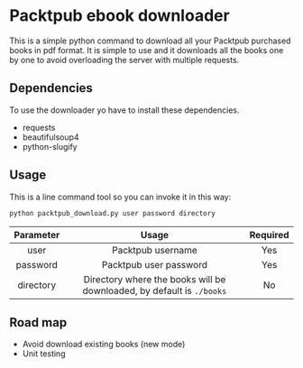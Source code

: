 Packtpub  ebook downloader
============================================

This is a simple python command to download all your Packtpub purchased books in pdf format. It is simple to use and it downloads all the books one by one to avoid overloading the server with multiple requests.

Dependencies
-------
To use the downloader yo have to install these dependencies. 
* requests 
* beautifulsoup4 
* python-slugify

Usage
-------

This is a line command tool so you can invoke it in this way:

```
python packtpub_download.py user password directory
```


| Parameter 	|                                 Usage                                 	| Required 	|
|:---------:	|:---------------------------------------------------------------------:	|:--------:	|
|    user   	|                            Packtpub username                           	|    Yes   	|
|  password 	|                         Packtpub user password                         	|    Yes   	|
| directory 	| Directory where the books will be downloaded, by default is `./books` 	|    No    	|

Road map
-------
* Avoid download existing books (new mode)
* Unit testing